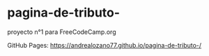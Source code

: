 # pagina-de-tributo-
proyecto n°1 para FreeCodeCamp.org

GitHub Pages:
https://andrealozano77.github.io/pagina-de-tributo-/
